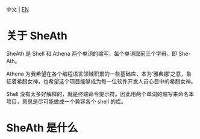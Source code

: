 中文 | [EN](./README_EN.md)

# 关于 SheAth

SheAth 是 Shell 和 Athena 两个单词的缩写，每个单词取前三个字母，即 She-Ath。

Athena 为我希望在各个编程语言领域积累的一些基础库，本为‘雅典娜’之意，象征着希腊女神，也希望这个项目能够成为每一位软件开发人员心目中的希腊女神。

Shell 没有太多好解释的，就是终端命令提示符。因此用两个单词的缩写来命名本项目，意思是尽可能做成一个兼容各个 shell 的库。

# SheAth 是什么


